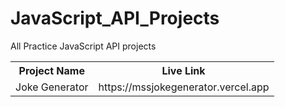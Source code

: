 # JavaScript_API_Projects
All Practice JavaScript API projects 
  
<table> 
  <tr> 
      <th>Project Name</th>
      <th> Live Link</th>
  </tr>
  <tr> 
      <td> Joke Generator</td>
      <td> https://mssjokegenerator.vercel.app </td>
  </tr>
</table>
